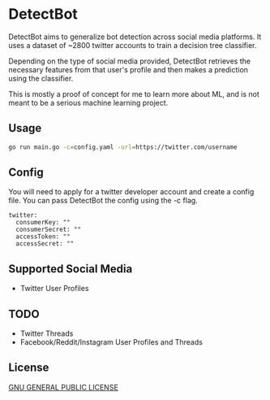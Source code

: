 # DetectBot

DetectBot aims to generalize bot detection across social media platforms. It uses a dataset of ~2800 twitter accounts to train a decision tree classifier.

Depending on the type of social media provided, DetectBot retrieves the necessary features from that user's profile and then makes a prediction using the classifier.

This is mostly a proof of concept for me to learn more about ML, and is not meant to be a serious machine learning project.

## Usage

```bash
go run main.go -c=config.yaml -url=https://twitter.com/username
```

## Config
You will need to apply for a twitter developer account and create a config file. You can pass DetectBot the config using the -c flag.

```
twitter:
  consumerKey: ""
  consumerSecret: ""
  accessToken: ""
  accessSecret: ""
```

## Supported Social Media
* Twitter User Profiles

## TODO
* Twitter Threads
* Facebook/Reddit/Instagram User Profiles and Threads

## License
[GNU GENERAL PUBLIC LICENSE](https://choosealicense.com/licenses/gpl-3.0/)